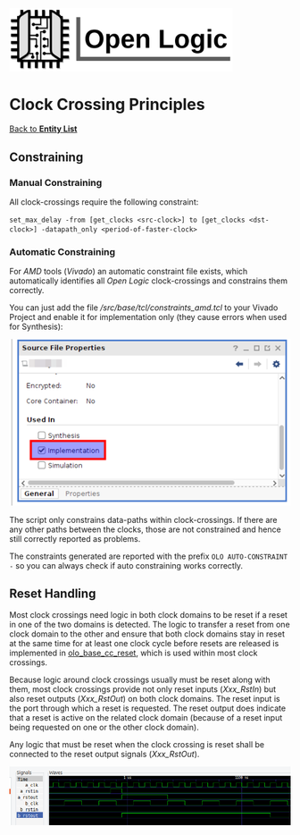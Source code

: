 <img src="../Logo.png" alt="Logo" width="400">

# Clock Crossing Principles

[Back to **Entity List**](../EntityList.md)

## Constraining

### Manual Constraining

All clock-crossings require the following constraint:

`set_max_delay -from [get_clocks <src-clock>] to [get_clocks <dst-clock>] -datapath_only <period-of-faster-clock>`

### Automatic Constraining

For *AMD* tools (*Vivado*) an automatic constraint file exists, which automatically identifies all *Open Logic* clock-crossings and constrains them correctly. 

You can just add the file */src/base/tcl/constraints_amd.tcl* to your Vivado Project and enable it for implementation only (they cause errors when used for Synthesis):

![auto constraining](./clock_crossings/auto_constraining.png)

The script only constrains data-paths within clock-crossings. If there are any other paths between the clocks, those are not constrained and hence still correctly reported as problems.

The constraints generated are reported with the prefix `OLO AUTO-CONSTRAINT -` so you can always check if auto constraining works correctly.



## Reset Handling

Most clock crossings need logic in both clock domains to be reset if a reset in one of the two domains is detected. The logic to transfer a reset from one clock domain to the other and ensure that both clock domains stay in reset at the same time for at least one clock cycle before resets are released is implemented in [olo_base_cc_reset](./olo_base_cc_reset.md), which is used within most clock crossings.

Because logic around clock crossings usually must be reset along with them, most clock crossings provide not only reset inputs (*Xxx_RstIn*) but also reset outputs (*Xxx_RstOut*) on both clock domains. The reset input is the port through which a reset is requested. The reset output does indicate that a reset is active on the related clock domain (because of a reset input being requested on one or the other clock domain). 

Any logic that must be reset when the clock crossing is reset shall be connected to the reset output signals (*Xxx_RstOut*).

![Reset CC](./clock_crossings/reset_cc.png)

